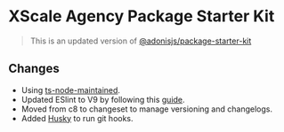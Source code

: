 # XScale Agency Package Starter Kit

> This is an updated version of [@adonisjs/package-starter-kit](https://github.com/adonisjs/pkg-starter-kit)

## Changes

- Using [ts-node-maintained](https://github.com/thetutlage/ts-node-maintained).
- Updated ESlint to V9 by following this [guide](https://adonisjs.com/blog/upgrading-eslint-typescript-setup).
- Moved from c8 to changeset to manage versioning and changelogs.
- Added [Husky](https://typicode.github.io/husky/) to run git hooks.
